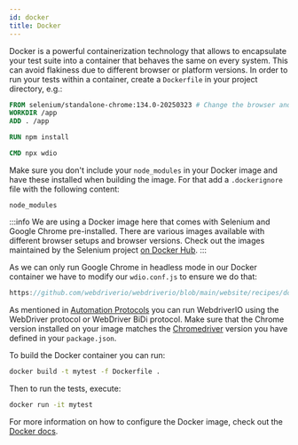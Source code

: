 ```yaml
---
id: docker
title: Docker
---
```


Docker is a powerful containerization technology that allows to encapsulate your test suite into a container that behaves the same on every system. This can avoid flakiness due to different browser or platform versions. In order to run your tests within a container, create a `Dockerfile` in your project directory, e.g.:

```Dockerfile
FROM selenium/standalone-chrome:134.0-20250323 # Change the browser and version according to your needs
WORKDIR /app
ADD . /app

RUN npm install

CMD npx wdio
```

Make sure you don't include your `node_modules` in your Docker image and have these installed when building the image. For that add a `.dockerignore` file with the following content:

```
node_modules
```

:::info
We are using a Docker image here that comes with Selenium and Google Chrome pre-installed. There are various images available with different browser setups and browser versions. Check out the images maintained by the Selenium project [on Docker Hub](https://hub.docker.com/u/selenium).
:::

As we can only run Google Chrome in headless mode in our Docker container we have to modify our `wdio.conf.js` to ensure we do that:

```js reference useHTTPS
https://github.com/webdriverio/webdriverio/blob/main/website/recipes/docker.js
```

As mentioned in [Automation Protocols](/docs/automationProtocols) you can run WebdriverIO using the WebDriver protocol or WebDriver BiDi protocol. Make sure that the Chrome version installed on your image matches the [Chromedriver](https://www.npmjs.com/package/chromedriver) version you have defined in your `package.json`.

To build the Docker container you can run:

```sh
docker build -t mytest -f Dockerfile .
```

Then to run the tests, execute:

```sh
docker run -it mytest
```

For more information on how to configure the Docker image, check out the [Docker docs](https://docs.docker.com/).
